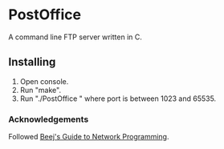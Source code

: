 # PostOffice
A command line FTP server written in C.

## Installing
1. Open console. 
2. Run "make".
3. Run "./PostOffice <port>" where port is between 1023 and 65535.
  
### Acknowledgements 
Followed [Beej's Guide to Network Programming](https://beej.us/guide/bgnet/).
